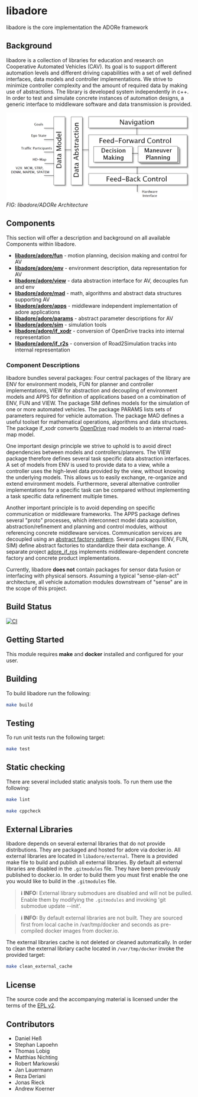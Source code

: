 <!--
********************************************************************************
* Copyright (C) 2017-2020 German Aerospace Center (DLR). 
* Eclipse ADORe, Automated Driving Open Research https://eclipse.org/adore
*
* This program and the accompanying materials are made available under the 
* terms of the Eclipse Public License 2.0 which is available at
* http://www.eclipse.org/legal/epl-2.0.
*
* SPDX-License-Identifier: EPL-2.0 
*
* Contributors: 
********************************************************************************
-->

# libadore
libadore is the core implementation the ADORe framework

## Background 
libadore is a collection of libraries for education and research on Cooperative
Automated Vehicles (CAV). Its goal is to support different automation levels and
different driving capabilities with a set of well defined interfaces, data
models and controller implementations. We strive to minimize controller 
complexity and the amount of required data by making use of abstractions. The 
library is developed system independently in c++. In order to test and simulate 
concrete instances of automation designs, a generic interface to middleware 
software and data transmission is provided. 

![libadore/ADORe Architecture](images/adore_architecture.png)
*FIG: libadore/ADORe Architecture*

## Components
This section will offer a description and background on all available Components
within libadore.

* [**libadore/adore/fun**](libadore/adore/fun) - motion planning, decision making and control for AV
* [**libadore/adore/env**](libadore/adore/env) - environment description, data representation for AV
* [**libadore/adore/view**](libadore/adore/view) - data abstraction interface for AV, decouples fun and env
* [**libadore/adore/mad**](libadore/adore/mad) - math, algorithms and abstract data structures supporting AV
* [**libadore/adore/apps**](libadore/adore/apps) - middleware independent implementation of adore applications
* [**libadore/adore/params**](libadore/adore/params) - abstract parameter descriptions for AV
* [**libadore/adore/sim**](libadore/adore/sim) - simulation tools
* [**libadore/adore/if_xodr**](libadore/adore/if_xodr) - conversion of OpenDrive tracks into internal representation
* [**libadore/adore/if_r2s**](libadore/adore/if_r2s) - conversion of Road2Simulation tracks into internal representation

### Component Descriptions
libadore bundles several packages: Four central packages of the library are ENV
for environment models, FUN for planner and controller implementations, VIEW for
abstraction and decoupling of environment models and APPS for definition of 
applications based on a combination of ENV, FUN and VIEW. The package SIM 
defines models for the simulation of one or more automated vehicles. The package
PARAMS lists sets of parameters required for vehicle automation. The package MAD
defines a useful toolset for mathematical operations, algorithms and data 
structures. The package if_xodr converts [OpenDrive](http://www.opendrive.org/) 
road models to an internal road-map model.

One important design principle we strive to uphold is to avoid direct 
dependencies between models and controllers/planners. The VIEW package therefore
defines several task specific data abstraction interfaces. A set of models from 
ENV is used to provide data to a view, while a controller uses the high-level 
data provided by the view, without knowing the underlying models. This allows us
to easily exchange, re-organize and extend environment models. Furthermore, 
several alternative controller implementations for a specific task can be 
compared without implementing a task specific data refinement multiple times.

Another important principle is to avoid depending on specific communication or 
middleware frameworks. The APPS package defines several "proto" processes, which
interconnect model data acquisition, abstraction/refinement and planning and 
control modules, without referencing concrete middleware services. Communication
services are decoupled using an 
[abstract factory pattern](https://en.wikipedia.org/wiki/Factory_method_pattern).
Several packages (ENV, FUN, SIM) define abstract factories to standardize their 
data exchange. A separate project [adore_if_ros](https://github.com/DLR-TS/adore_if_ros)
implements middleware-dependent concrete factory and concrete product 
implementations.

Currently, libadore **does not** contain packages for sensor data fusion or 
interfacing with physical sensors. Assuming a typical "sense-plan-act" 
architecture, all vehicle automation modules downstream of "sense" are in the 
scope of this project.


## Build Status
[![CI](https://github.com/DLR-TS/libadore/actions/workflows/ci.yaml/badge.svg)](https://github.com/DLR-TS/libadore/actions/workflows/ci.yaml)

## Getting Started
This module requires **make** and **docker** installed and configured for your user.

## Building
To build libadore run the following:
```bash
make build
```

## Testing
To run unit tests run the following target:
```bash 
make test
```

## Static checking
There are several included static analysis tools. To run them use the following:
```bash
make lint
```

```bash
make cppcheck
```

## External Libraries
libadore depends on several external libraries that do not provide
distributions.  They are packaged and hosted for adore via docker.io.
All external libraries are located in `libadore/external`. There is a provided
make file to build and publish all external libraries. By default all external
libraries are disabled in the `.gitmodules` file. They have been previously 
published to docker.io. In order to build them you must first enable the one 
you would like to build in the `.gitmodules` file. 

> **ℹ️ INFO:**
> External library submodues are disabled and will not be pulled. Enable them
> by modifying the `.gitmodules` and invoking 'git submodue update --init'.

> **ℹ️ INFO:**
> By default external libraries are not built. They are sourced first from local
> cache in /var/tmp/docker and seconds as pre-compiled docker images from docker.io.

The external libraries cache is not deleted or cleaned automatically. In order
to clean the external libriary cache located in `/var/tmp/docker` invoke the 
provided target:
```bash
make clean_external_cache
```

## License
The source code and the accompanying material is licensed under the terms of the [EPL v2](https://www.eclipse.org/legal/epl-2.0/).

## Contributors
- Daniel Heß
- Stephan Lapoehn
- Thomas Lobig
- Matthias Nichting
- Robert Markowski
- Jan Lauermann
- Reza Deriani
- Jonas Rieck
- Andrew Koerner

